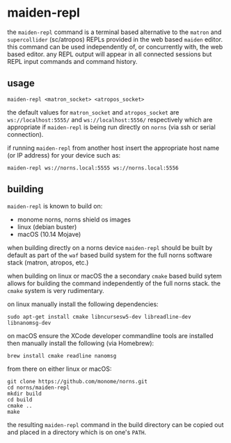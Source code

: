 maiden-repl
===========

the `maiden-repl` command is a terminal based alternative to the `matron`
and `supercollider` (sc/atropos) REPLs provided in the web based `maiden` editor. this
command can be used independently of, or concurrently with, the web based editor. any
REPL output will appear in all connected sessions but REPL input commands and command
history.

usage
-----

`maiden-repl <matron_socket> <atropos_socket>`

the default values for `matron_socket` and `atropos_socket` are
`ws://localhost:5555/` and `ws://localhost:5556/` respectively which are
appropriate if `maiden-repl` is being run directly on `norns` (via ssh or serial
connection).

if running `maiden-repl` from another host insert the appropriate host name (or
IP address) for
your device such as:

```
maiden-repl ws://norns.local:5555 ws://norns.local:5556
```

building
--------

`maiden-repl` is known to build on:
* monome norns, norns shield os images
* linux (debian buster)
* macOS (10.14 Mojave)

when building directly on a norns device `maiden-repl` should be built by
default as part of the `waf` based build system for the full norns software
stack (matron, atropos, etc.)

when building on linux or macOS the a secondary `cmake` based build sytem allows
for building the command independently of the full norns stack. the `cmake`
system is very rudimentary.

on linux manually install the following dependencies:
```
sudo apt-get install cmake libncursesw5-dev libreadline-dev libnanomsg-dev
```

on macOS ensure the XCode developer commandline tools are installed then manually install the following (via Homebrew):
```
brew install cmake readline nanomsg
```

from there on either linux or macOS:
```
git clone https://github.com/monome/norns.git
cd norns/maiden-repl
mkdir build
cd build
cmake ..
make
```

the resulting `maiden-repl` command in the build directory can be copied out and
placed in a directory which is on one's `PATH`.

